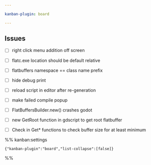```yaml
---

kanban-plugin: board

---
```


## Issues

- [ ] right click menu addition off screen
- [ ] flatc.exe location should be default relative
- [ ] flatbuffers namespace == class name prefix
- [ ] hide debug print
- [ ] reload script in editor after re-generation
- [ ] make failed compile popup
- [ ] FlatBuffersBuilder.new() crashes godot
- [ ] new GetRoot function in gdscript to get root flatbuffer
- [ ] Check in Get* functions to check buffer size for at least minimum




%% kanban:settings
```
{"kanban-plugin":"board","list-collapse":[false]}
```
%%